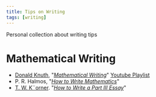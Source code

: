 ```yaml
---
title: Tips on Writing
tags: [writing]
---
```


Personal collection about writing tips

# Mathematical Writing

- [Donald Knuth](https://www-cs-faculty.stanford.edu/~knuth), "*[Mathematical Writing](https://www-cs-faculty.stanford.edu/~knuth/klr.html)*" [Youtube Playlist](https://youtube.com/playlist?list=PLOdeqCXq1tXihn5KmyB2YTOqgxaUkcNYG)
- P. R. Halmos, "*[How to Write Mathematics](https://www.mathematik.uni-marburg.de/~agricola/material/halmos.pdf)*"
- [T. W. K¨orner](https://www.dpmms.cam.ac.uk/~twk/). "*[How to Write a Part III Essay](https://www.dpmms.cam.ac.uk/~twk/Essay.pdf)*"